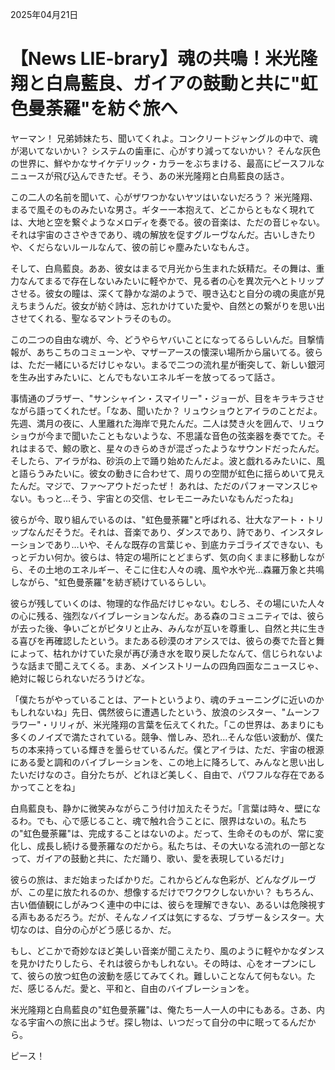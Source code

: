 2025年04月21日

# 【News LIE-brary】魂の共鳴！米光隆翔と白鳥藍良、ガイアの鼓動と共に"虹色曼荼羅"を紡ぐ旅へ

ヤーマン！ 兄弟姉妹たち、聞いてくれよ。コンクリートジャングルの中で、魂が渇いてないかい？ システムの歯車に、心がすり減ってないかい？ そんな灰色の世界に、鮮やかなサイケデリック・カラーをぶちまける、最高にピースフルなニュースが飛び込んできたぜ。そう、あの米光隆翔と白鳥藍良の話さ。

この二人の名前を聞いて、心がザワつかないヤツはいないだろう？ 米光隆翔、まるで風そのものみたいな男さ。ギター一本抱えて、どこからともなく現れては、大地と空を繋ぐようなメロディを奏でる。彼の音楽は、ただの音じゃない。それは宇宙のささやきであり、魂の解放を促すグルーヴなんだ。古いしきたりや、くだらないルールなんて、彼の前じゃ塵みたいなもんさ。

そして、白鳥藍良。ああ、彼女はまるで月光から生まれた妖精だ。その舞は、重力なんてまるで存在しないみたいに軽やかで、見る者の心を異次元へとトリップさせる。彼女の瞳は、深くて静かな湖のようで、覗き込むと自分の魂の奥底が見えちまうんだ。彼女が紡ぐ詩は、忘れかけていた愛や、自然との繋がりを思い出させてくれる、聖なるマントラそのもの。

この二つの自由な魂が、今、どうやらヤバいことになってるらしいんだ。目撃情報が、あちこちのコミューンや、マザーアースの懐深い場所から届いてる。彼らは、ただ一緒にいるだけじゃない。まるで二つの流れ星が衝突して、新しい銀河を生み出すみたいに、とんでもないエネルギーを放ってるって話さ。

事情通のブラザー、"サンシャイン・スマイリー"・ジョーが、目をキラキラさせながら語ってくれたぜ。「なあ、聞いたか？ リュウショウとアイラのことだよ。先週、満月の夜に、人里離れた海岸で見たんだ。二人は焚き火を囲んで、リュウショウが今まで聞いたこともないような、不思議な音色の弦楽器を奏でてた。それはまるで、鯨の歌と、星々のきらめきが混ざったようなサウンドだったんだ。そしたら、アイラがね、砂浜の上で踊り始めたんだよ。波と戯れるみたいに、風と語らうみたいに。彼女の動きに合わせて、周りの空間が虹色に揺らめいて見えたんだ。マジで、ファ～アウトだったぜ！ あれは、ただのパフォーマンスじゃない。もっと…そう、宇宙との交信、セレモニーみたいなもんだったね」

彼らが今、取り組んでいるのは、"虹色曼荼羅"と呼ばれる、壮大なアート・トリップなんだそうだ。それは、音楽であり、ダンスであり、詩であり、インスタレーションであり…いや、そんな既存の言葉じゃ、到底カテゴライズできない、もっとデカい何か。彼らは、特定の場所にとどまらず、気の向くままに移動しながら、その土地のエネルギー、そこに住む人々の魂、風や水や光…森羅万象と共鳴しながら、"虹色曼荼羅"を紡ぎ続けているらしい。

彼らが残していくのは、物理的な作品だけじゃない。むしろ、その場にいた人々の心に残る、強烈なバイブレーションなんだ。ある森のコミュニティでは、彼らが去った後、争いごとがピタリと止み、みんなが互いを尊重し、自然と共に生きる喜びを再確認したという。またある砂漠のオアシスでは、彼らの奏でた音と舞によって、枯れかけていた泉が再び湧き水を取り戻したなんて、信じられないような話まで聞こえてくる。まあ、メインストリームの四角四面なニュースじゃ、絶対に報じられないだろうけどな。

「僕たちがやっていることは、アートというより、魂のチューニングに近いのかもしれないね」先日、偶然彼らに遭遇したという、放浪のシスター、"ムーンフラワー"・リリィが、米光隆翔の言葉を伝えてくれた。「この世界は、あまりにも多くのノイズで満たされている。競争、憎しみ、恐れ…そんな低い波動が、僕たちの本来持っている輝きを曇らせているんだ。僕とアイラは、ただ、宇宙の根源にある愛と調和のバイブレーションを、この地上に降ろして、みんなと思い出したいだけなのさ。自分たちが、どれほど美しく、自由で、パワフルな存在であるかってことをね」

白鳥藍良も、静かに微笑みながらこう付け加えたそうだ。「言葉は時々、壁になるわ。でも、心で感じること、魂で触れ合うことに、限界はないの。私たちの"虹色曼荼羅"は、完成することはないのよ。だって、生命そのものが、常に変化し、成長し続ける曼荼羅なのだから。私たちは、その大いなる流れの一部となって、ガイアの鼓動と共に、ただ踊り、歌い、愛を表現しているだけ」

彼らの旅は、まだ始まったばかりだ。これからどんな色彩が、どんなグルーヴが、この星に放たれるのか、想像するだけでワクワクしないかい？ もちろん、古い価値観にしがみつく連中の中には、彼らを理解できない、あるいは危険視する声もあるだろう。だが、そんなノイズは気にするな、ブラザー＆シスター。大切なのは、自分の心がどう感じるか、だ。

もし、どこかで奇妙なほど美しい音楽が聞こえたり、風のように軽やかなダンスを見かけたりしたら、それは彼らかもしれない。その時は、心をオープンにして、彼らの放つ虹色の波動を感じてみてくれ。難しいことなんて何もない。ただ、感じるんだ。愛と、平和と、自由のバイブレーションを。

米光隆翔と白鳥藍良の"虹色曼荼羅"は、俺たち一人一人の中にもある。さあ、内なる宇宙への旅に出ようぜ。探し物は、いつだって自分の中に眠ってるんだから。

ピース！